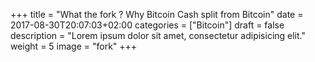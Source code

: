 +++
title = "What the fork ? Why Bitcoin Cash split from Bitcoin"
date = 2017-08-30T20:07:03+02:00
categories = ["Bitcoin"]
draft = false
description = "Lorem ipsum dolor sit amet, consectetur adipisicing elit."
weight = 5
image = "fork"
+++
